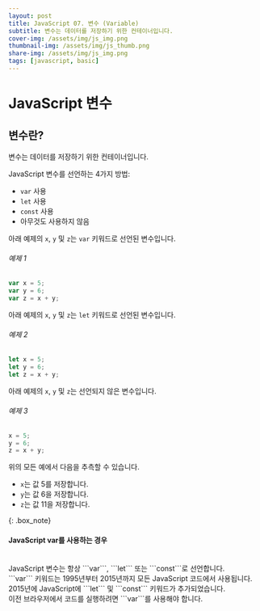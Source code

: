 ```yaml
---
layout: post
title: JavaScript 07. 변수 (Variable)
subtitle: 변수는 데이터를 저장하기 위한 컨테이너입니다.
cover-img: /assets/img/js_img.png
thumbnail-img: /assets/img/js_thumb.png
share-img: /assets/img/js_img.png
tags: [javascript, basic]
---
```


# JavaScript 변수

## 변수란?

변수는 데이터를 저장하기 위한 컨테이너입니다.

JavaScript 변수를 선언하는 4가지 방법:

+ ```var``` 사용
+ ```let``` 사용
+ ```const``` 사용
+ 아무것도 사용하지 않음

아래 예제의 ```x```, ```y``` 및 ```z```는 ```var``` 키워드로 선언된 변수입니다.

###### 예제 1

```javascript
var x = 5;
var y = 6;
var z = x + y;
```

아래 예제의 ```x```, ```y``` 및 ```z```는 ```let``` 키워드로 선언된 변수입니다.

###### 예제 2

```javascript
let x = 5;
let y = 6;
let z = x + y;
```

아래 예제의 ```x```, ```y``` 및 ```z```는 선언되지 않은 변수입니다.

###### 예제 3

```javascript
x = 5;
y = 6;
z = x + y;
```

위의 모든 예에서 다음을 추측할 수 있습니다.

+ ```x```는 값 5를 저장합니다.
+ ```y```는 값 6을 저장합니다.
+ ```z```는 값 11을 저장합니다.

{: .box_note}
<h4>JavaScript var를 사용하는 경우</h4><br>JavaScript 변수는 항상 ```var```, ```let``` 또는 ```const```로 선언합니다.<br>```var``` 키워드는 1995년부터 2015년까지 모든 JavaScript 코드에서 사용됩니다.<br>2015년에 JavaScript에 ```let``` 및 ```const``` 키워드가 추가되었습니다.<br>이전 브라우저에서 코드를 실행하려면 ```var```를 사용해야 합니다.
